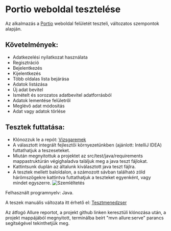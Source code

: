 # Portio weboldal tesztelése

Az alkalmazás a [Portio](https://lennertamas.github.io/portio/) weboldal felületét teszteli, változatos szempontok alapján.


## Követelmények:

- Adatkezelési nyilatkozat használata
- Regisztráció
- Bejelentkezés
- Kijelentkezés
- Több oldalas lista bejárása
- Adatok listázása
- Új adat bevitel
- Ismételt és sorozatos adatbevitel adatforrásból
- Adatok lementése felületről
- Meglévő adat módosítás
- Adat vagy adatok törlése


## Tesztek futtatása:

- Klónozzuk le a repót: [Vizsgaremek](https://github.com/sltnwlf/vizsgaremek)
- A választott integrált fejlesztői környezetünkben (ajánlott: IntelliJ IDEA) futtathatjuk a teszeseteket.
- Miután megnyitottuk a projektet az src/test/java/requirements mappastruktúrán végighaladva találjuk meg a java teszt fájlokat.
- Kattintsunk duplán az általunk kiválasztott java teszt fájlra.
- A tesztek mellett baloldalon, a számozott sávban található zöld hárömszögekre kattintva futtathatjuk a teszteket egyenként, vagy mindet egyszerre.
![Szemléltetés](https://user-images.githubusercontent.com/70565508/176660079-14d05b52-8bf4-4b6f-a063-ec2b2697156a.jpg)


Felhasznált programnyelv: Java.

A teszek manuális változata itt érhető el: [Tesztmenedzser](https://docs.google.com/spreadsheets/d/1WtmtIIeiKt6JyAhC4ozFHMczu5a7kk5kagEljPkhrGE/edit#gid=1257095171)

Az átfogó Allure reportot, a projekt github linken keresztüli klónozása után, a projekt mappájából megnyitott, terminálba beírt "mvn allure:serve" parancs segítségével tekinthetjük meg.
